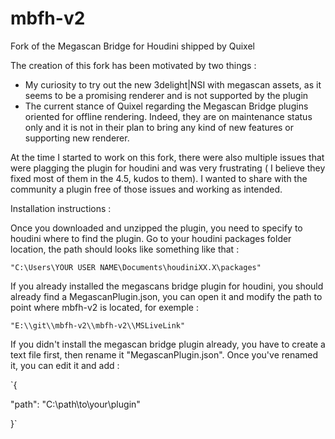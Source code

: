 # mbfh-v2
 Fork of the Megascan Bridge for Houdini shipped by Quixel


The creation of this fork has been motivated by two things :

- My curiosity to try out the new 3delight|NSI with megascan assets, as it seems to be a promising renderer and is not supported by the plugin
- The current stance of Quixel regarding the Megascan Bridge plugins oriented for offline rendering. Indeed, they are on maintenance status only and it is not in their plan to bring any kind of new features or supporting new renderer.  


At the time I started to work on this fork, there were also multiple issues that were plagging the plugin for houdini and was very frustrating ( I believe they fixed most of them in the 4.5, kudos to them). I wanted to share with the community a plugin free of those issues and working as intended. 


Installation instructions :

Once you downloaded and unzipped the plugin, you need to specify to houdini where to find the plugin. 
Go to your houdini packages folder location, the path should looks like something like that :

`"C:\Users\YOUR USER NAME\Documents\houdiniXX.X\packages"`

If you already installed the megascans bridge plugin for houdini, you should already find a MegascanPlugin.json, you can open it and modify the path to point where mbfh-v2 is located, for exemple :

`"E:\\git\\mbfh-v2\\mbfh-v2\\MSLiveLink"`

If you didn't install the megascan bridge plugin already, you have to create a text file first, then rename it "MegascanPlugin.json". Once you've renamed it, you can edit it and add :

`{

  "path": "C:\\path\\to\\your\\plugin"
  
}`

